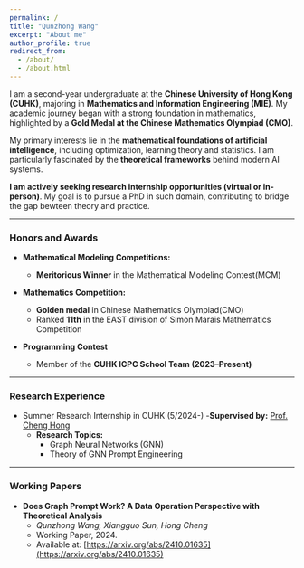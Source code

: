 ```yaml
---
permalink: /
title: "Qunzhong Wang"
excerpt: "About me"
author_profile: true
redirect_from: 
  - /about/
  - /about.html
---
```


I am a second-year undergraduate at the **Chinese University of Hong Kong (CUHK)**, majoring in **Mathematics and Information Engineering (MIE)**. My academic journey began with a strong foundation in mathematics, highlighted by a **Gold Medal at the Chinese Mathematics Olympiad (CMO)**.

My primary interests lie in the **mathematical foundations of artificial intelligence**, including optimization, learning theory and statistics. I am particularly fascinated by the **theoretical frameworks** behind modern AI systems.

**I am actively seeking research internship opportunities (virtual or in-person)**. My goal is to pursue a PhD in such domain, contributing to bridge the gap bewteen theory and practice.

---

### **Honors and Awards**

- **Mathematical Modeling Competitions:**
  - **Meritorious Winner** in the Mathematical Modeling Contest(MCM)

- **Mathematics Competition:**
  - **Golden medal** in Chinese Mathematics Olympiad(CMO)
  - Ranked **11th** in the EAST division of Simon Marais Mathematics Competition
    
- **Programming Contest**
  - Member of the **CUHK ICPC School Team (2023–Present)**

---

### **Research Experience**

- Summer Research Internship in CUHK (5/2024-)
  -**Supervised by:** [Prof. Cheng Hong](https://www.se.cuhk.edu.hk/people/academic-staff/prof-cheng-hong/)  
  - **Research Topics:**
    - Graph Neural Networks (GNN)
    - Theory of GNN Prompt Engineering

---

### **Working Papers**

- **Does Graph Prompt Work? A Data Operation Perspective with Theoretical Analysis**  
  - *Qunzhong Wang, Xiangguo Sun, Hong Cheng*  
  - Working Paper, 2024.  
  - Available at: [https://arxiv.org/abs/2410.01635](https://arxiv.org/abs/2410.01635)
